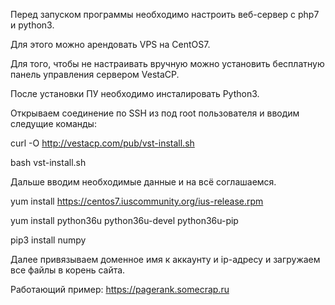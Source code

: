 Перед запуском программы необходимо настроить веб-сервер с php7 и python3.

Для этого можно арендовать VPS на CentOS7.

Для того, чтобы не настраивать вручную можно установить бесплатную панель управления сервером VestaCP.

После установки ПУ необходимо инсталировать Python3.

Открываем соединение по SSH из под root пользователя и вводим следущие команды:


curl -O http://vestacp.com/pub/vst-install.sh


bash vst-install.sh


Дальше вводим необходимые данные и на всё соглашаемся.


yum install https://centos7.iuscommunity.org/ius-release.rpm

yum install python36u python36u-devel python36u-pip

pip3 install numpy

Далее привязываем доменное имя к аккаунту и ip-адресу и загружаем все файлы в корень сайта.

Работающий пример: https://pagerank.somecrap.ru
